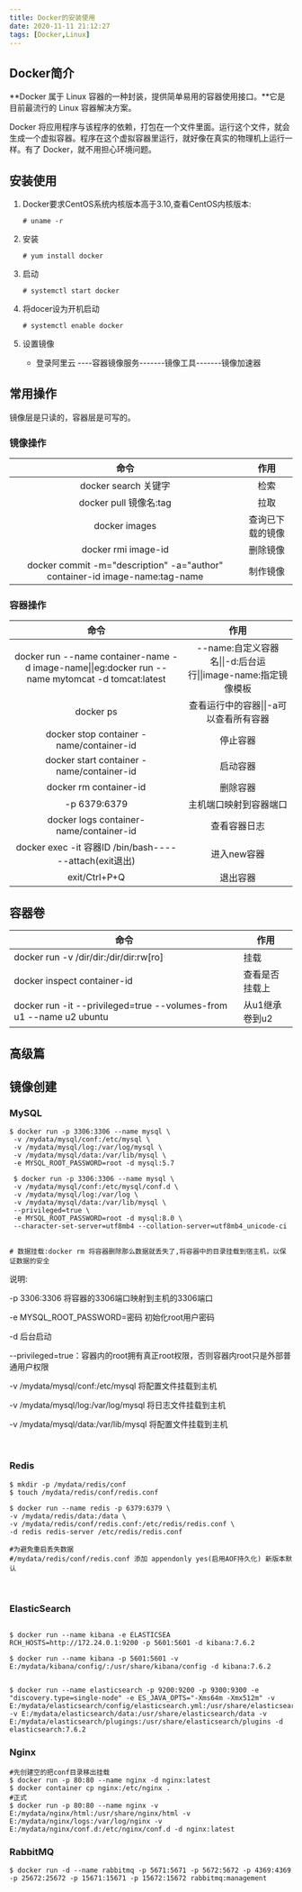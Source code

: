 ```yaml
---
title: Docker的安装使用
date: 2020-11-11 21:12:27
tags: [Docker,Linux]
---
```


## Docker简介

**Docker 属于 Linux 容器的一种封装，提供简单易用的容器使用接口。**它是目前最流行的 Linux 容器解决方案。

Docker 将应用程序与该程序的依赖，打包在一个文件里面。运行这个文件，就会生成一个虚拟容器。程序在这个虚拟容器里运行，就好像在真实的物理机上运行一样。有了 Docker，就不用担心环境问题。

<!--more-->

## 安装使用

1. Docker要求CentOS系统内核版本高于3.10,查看CentOS内核版本:

   ```shell
   # uname -r
   ```

2. 安装

    ```shell
    # yum install docker
    ```

3. 启动

   ```shell
   # systemctl start docker
   ```

4. 将docer设为开机启动

   ```shell
   # systemctl enable docker
   ```

5. 设置镜像
   - 登录阿里云 ----容器镜像服务-------镜像工具-------镜像加速器

## 常用操作

镜像层是只读的，容器层是可写的。

### 镜像操作

|                             命令                             |       作用       |
| :----------------------------------------------------------: | :--------------: |
|                     docker search 关键字                     |       检索       |
|                    docker pull 镜像名:tag                    |       拉取       |
|                        docker images                         | 查询已下载的镜像 |
|                     docker rmi  image-id                     |     删除镜像     |
| docker commit -m="description" -a="author" container-id image-name:tag-name |     制作镜像     |

### 容器操作

|                             命令                             |                             作用                             |
| :----------------------------------------------------------: | :----------------------------------------------------------: |
| docker run --name container-name -d image-name\|\|eg:docker run --name mytomcat -d tomcat:latest | --name:自定义容器名\|\|-d:后台运行\|\|image-name:指定镜像模板 |
|                          docker ps                           |            查看运行中的容器\|\|-a可以查看所有容器            |
|           docker stop container -name/container-id           |                           停止容器                           |
|          docker start container -name/container-id           |                           启动容器                           |
|                    docker rm container-id                    |                           删除容器                           |
|                         -p 6379:6379                         |                    主机端口映射到容器端口                    |
|           docker logs container-name/container-id            |                         查看容器日志                         |
|    docker exec -it 容器ID /bin/bash------attach(exit退出)    |                         进入new容器                          |
|                        exit/Ctrl+P+Q                         |                           退出容器                           |

## 容器卷

| 命令                                                         | 作用           |
| ------------------------------------------------------------ | -------------- |
| docker run -v /dir/dir:/dir/dir:rw[ro]                       | 挂载           |
| docker inspect container-id                                  | 查看是否挂载上 |
| docker run -it --privileged=true --volumes-from u1 --name u2 ubuntu | 从u1继承卷到u2 |

## 高级篇



## 镜像创建

### MySQL

```shell
$ docker run -p 3306:3306 --name mysql \
 -v /mydata/mysql/conf:/etc/mysql \
 -v /mydata/mysql/log:/var/log/mysql \
 -v /mydata/mysql/data:/var/lib/mysql \
 -e MYSQL_ROOT_PASSWORD=root -d mysql:5.7
 
 $ docker run -p 3306:3306 --name mysql \
 -v /mydata/mysql/conf:/etc/mysql/conf.d \
 -v /mydata/mysql/log:/var/log \
 -v /mydata/mysql/data:/var/lib/mysql \
 --privileged=true \
 -e MYSQL_ROOT_PASSWORD=root -d mysql:8.0 \
 --character-set-server=utf8mb4 --collation-server=utf8mb4_unicode-ci
 
 
# 数据挂载:docker rm 将容器删除那么数据就丢失了,将容器中的目录挂载到宿主机，以保证数据的安全
```

说明:

 -p 3306:3306	将容器的3306端口映射到主机的3306端口

 -e MYSQL_ROOT_PASSWORD=密码		初始化root用户密码

 -d 后台启动

 --privileged=true：容器内的root拥有真正root权限，否则容器内root只是外部普通用户权限

 -v /mydata/mysql/conf:/etc/mysql	将配置文件挂载到主机

 -v /mydata/mysql/log:/var/log/mysql	将日志文件挂载到主机

 -v /mydata/mysql/data:/var/lib/mysql	将配置文件挂载到主机

​	

### Redis 

```shell
$ mkdir -p /mydata/redis/conf
$ touch /mydata/redis/conf/redis.conf

$ docker run --name redis -p 6379:6379 \
-v /mydata/redis/data:/data \
-v /mydata/redis/conf/redis.conf:/etc/redis/redis.conf \
-d redis redis-server /etc/redis/redis.conf

#为避免重启丢失数据
#/mydata/redis/conf/redis.conf 添加 appendonly yes(启用AOF持久化) 新版本默认
```

​	

### ElasticSearch

```shell

$ docker run --name kibana -e ELASTICSEA	RCH_HOSTS=http://172.24.0.1:9200 -p 5601:5601 -d kibana:7.6.2

$ docker run --name kibana -p 5601:5601 -v E:/mydata/kibana/config/:/usr/share/kibana/config -d kibana:7.6.2


$ docker run --name elasticsearch -p 9200:9200 -p 9300:9300 -e "discovery.type=single-node" -e ES_JAVA_OPTS="-Xms64m -Xmx512m" -v E:/mydata/elasticsearch/config/elasticsearch.yml:/usr/share/elasticsearch/config/elasticsearch.yml -v E:/mydata/elasticsearch/data:/usr/share/elasticsearch/data -v E:/mydata/elasticsearch/plugings:/usr/share/elasticsearch/plugins -d elasticsearch:7.6.2
```

### Nginx

```shell
#先创建空的把conf目录移出挂载
$ docker run -p 80:80 --name nginx -d nginx:latest
$ docker container cp nginx:/etc/nginx .
#正式
$ docker run -p 80:80 --name nginx -v E:/mydata/nginx/html:/usr/share/nginx/html -v E:/mydata/nginx/logs:/var/log/nginx -v E:/mydata/nginx/conf.d:/etc/nginx/conf.d -d nginx:latest
```

### RabbitMQ

```shell
$ docker run -d --name rabbitmq -p 5671:5671 -p 5672:5672 -p 4369:4369 -p 25672:25672 -p 15671:15671 -p 15672:15672 rabbitmq:management

```

